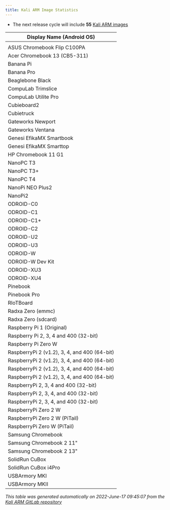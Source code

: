 ```yaml
---
title: Kali ARM Image Statistics
---
```


- The next release cycle will include **55** [Kali ARM images](arm-images.html)

| Display Name (Android OS) |
|---------------------------|
|  |
| ASUS Chromebook Flip C100PA |
| Acer Chromebook 13 (CB5-311) |
| Banana Pi |
| Banana Pro |
| Beaglebone Black |
| CompuLab Trimslice |
| CompuLab Utilite Pro |
| Cubieboard2 |
| Cubietruck |
| Gateworks Newport |
| Gateworks Ventana |
| Genesi EfikaMX Smartbook |
| Genesi EfikaMX Smarttop |
| HP Chromebook 11 G1 |
| NanoPC T3 |
| NanoPC T3+ |
| NanoPC T4 |
| NanoPi NEO Plus2 |
| NanoPi2 |
| ODROID-C0 |
| ODROID-C1 |
| ODROID-C1+ |
| ODROID-C2 |
| ODROID-U2 |
| ODROID-U3 |
| ODROID-W |
| ODROID-W Dev Kit |
| ODROID-XU3 |
| ODROID-XU4 |
| Pinebook |
| Pinebook Pro |
| RIoTBoard |
| Radxa Zero (emmc) |
| Radxa Zero (sdcard) |
| Raspberry Pi 1 (Original) |
| Raspberry Pi 2, 3, 4 and 400 (32-bit) |
| Raspberry Pi Zero W |
| RaspberryPi 2 (v1.2), 3, 4, and 400 (64-bit) |
| RaspberryPi 2 (v1.2), 3, 4, and 400 (64-bit) |
| RaspberryPi 2 (v1.2), 3, 4, and 400 (64-bit) |
| RaspberryPi 2 (v1.2), 3, 4, and 400 (64-bit) |
| RaspberryPi 2, 3, 4 and 400 (32-bit) |
| RaspberryPi 2, 3, 4, and 400 (32-bit) |
| RaspberryPi 2, 3, 4, and 400 (32-bit) |
| RaspberryPi Zero 2 W |
| RaspberryPi Zero 2 W (PiTail) |
| RaspberryPi Zero W (PiTail) |
| Samsung Chromebook |
| Samsung Chromebook 2 11" |
| Samsung Chromebook 2 13" |
| SolidRun CuBox |
| SolidRun CuBox i4Pro |
| USBArmory MKI |
| USBArmory MKII |

_This table was generated automatically on 2022-June-17 09:45:07 from the [Kali ARM GitLab repository](https://gitlab.com/kalilinux/build-scripts/kali-arm)_
